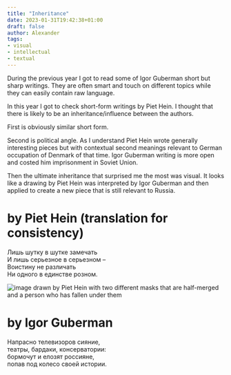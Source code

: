 ```yaml
---
title: "Inheritance"
date: 2023-01-31T19:42:38+01:00
draft: false
author: Alexander
tags:
- visual
- intellectual
- textual
---
```


During the previous year I got to read some of Igor Guberman short but sharp writings.
They are often smart and touch on different topics while they can easily contain raw language.

In this year I got to check short-form writings by Piet Hein.
I thought that there is likely to be an inheritance/influence between the authors.

First is obviously similar short form.

Second is political angle.
As I understand Piet Hein wrote generally interesting pieces but with contextual second meanings relevant to German occupation of Denmark of that time.
Igor Guberman writing is more open and costed him imprisonment in Soviet Union.

Then the ultimate inheritance that surprised me the most was visual.
It looks like a drawing by Piet Hein was interpreted by Igor Guberman and then applied to create a new piece that is still relevant to Russia.

# by Piet Hein (translation for consistency)

Лишь шутку в шутке замечать<br />
И лишь серьезное в серьезном –<br />
Воистину не различать<br />
Ни одного в единстве розном.<br />

![image drawn by Piet Hein with two different masks that are half-merged and a person who has fallen under them](/blog/grook.png)

# by Igor Guberman

Напрасно телевизоров сияние,<br />
театры, бардаки, консерватории:<br />
бормочут и елозят россияне,<br />
попав под колесо своей истории.<br />
